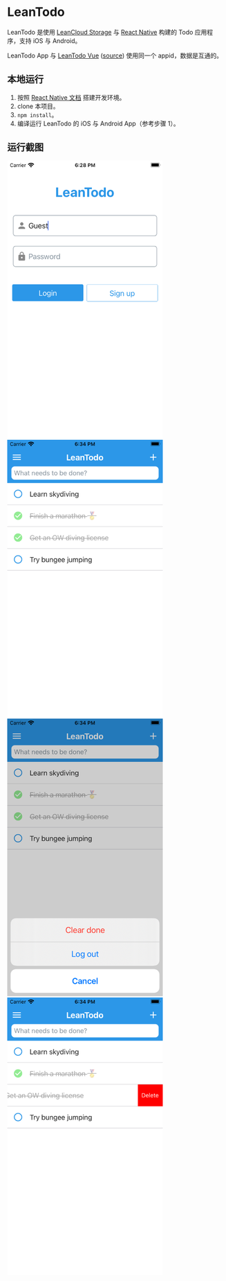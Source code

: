 LeanTodo
====

LeanTodo 是使用 [LeanCloud Storage](https://leancloud.cn/docs/storage_overview.html) 与 [React Native](https://reactnative.dev/) 构建的 Todo 应用程序，支持 iOS 与 Android。

LeanTodo App 与 [LeanTodo Vue](https://leancloud.github.io/leantodo-vue/) ([source](https://github.com/leancloud/leantodo-vue/)) 使用同一个 appid，数据是互通的。

## 本地运行

1. 按照 [React Native 文档](https://reactnative.dev/docs/getting-started.html) 搭建开发环境。
2. clone 本项目。
3. `npm install`。
4. 编译运行 LeanTodo 的 iOS 与 Android App（参考步骤 1）。

## 运行截图

<img width="360" src="screenshot/1.png">
<img width="360" src="screenshot/2.png">
<img width="360" src="screenshot/3.png">
<img width="360" src="screenshot/4.png">
